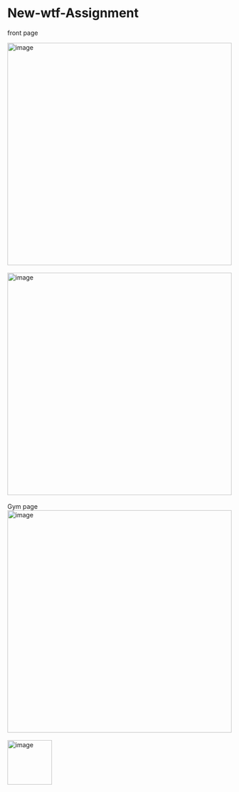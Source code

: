 # New-wtf-Assignment

front page


<img  width="100%" height="500" Justify-content="center" alt="image" src="https://cdn-images-1.medium.com/max/1200/1*fVLumpCpklVLu9f9OAJ8EQ.png">

<br>
<br>


<img  width="100%" height="500" Justify-content="center" alt="image" src="https://cdn-images-1.medium.com/max/1200/1*bUGO6ikGxQTKpzbHqXZ0EQ.png">


<br>
<br>
Gym page
<img   width="100%" height="500" Justify-content="center" alt="image" src="https://cdn-images-1.medium.com/max/1200/1*FZqx2EJq6RXCsYMSVyLiGQ.png">
<br>
<br>
<img   width="100" height="100" Justify-content="center" alt="image" src="https://cdn-images-1.medium.com/max/1200/1*4Uxbvkmju6o9o3AJBgZdYA.png">
